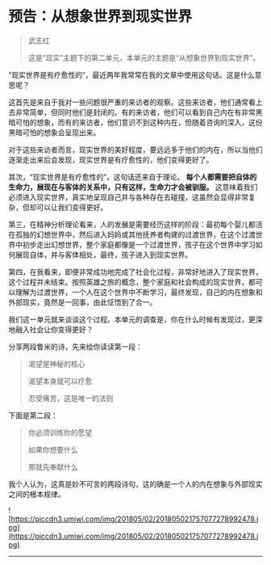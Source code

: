 # 预告：从想象世界到现实世界

> 武志红
> 
> 这是“现实”主题下的第二单元，本单元的主题是“从想象世界到现实世界”。

“现实世界是有疗愈性的”，最近两年我常常在我的文章中使用这句话。这是什么意思呢？

这首先是来自于我对一些问题很严重的来访者的观察。这些来访者，他们通常看上去非常简单，但同时他们是封闭的。有的来访者，他们可以看到自己内在有非常黑暗可怕的想象，而有的来访者，他们意识不到这种内在，但随着咨询的深入，这份黑暗可怕的想象会呈现出来。

对于这些来访者而言，现实世界的美好程度，要远远多于他们的内在，所以当他们逐渐走出来后会发现，现实世界是有疗愈性的，他们变得更好了。

其次，“现实世界是有疗愈性的”，这句话还来自于理论。 **每个人都需要把自体的生命力，展现在与客体的关系中，只有这样，生命力才会被驯服。** 这意味着我们必须进入现实世界，真实地呈现自己并与各种存在去碰撞，这虽然会显得非常复杂，但却可以让我们变得更好。

第三，在精神分析理论看来，人的发展是需要经历这样的阶段：最初每个婴儿都活在孤独的幻想世界中，然后进入妈妈或其他抚养者构建的过渡世界，在这个过渡世界中初步走出幻想世界，整个家庭都像是一个过渡世界，孩子在这个世界中学习如何展现自体，并与客体相处，最终，孩子进入到现实世界。

第四，在我看来，即便非常成功地完成了社会化过程，非常好地进入了现实世界，这个过程并未结束。按照英雄之旅的概念，整个家庭和社会构成的现实世界，都可以理解为过渡世界，一个人在这个世界中不断学习，最终发现，自己的内在想象和外部现实，竟然是一回事，由此怔悟到了合一。

我们这一单元就来谈谈这个过程。本单元的调查是，你在什么时候有发现过，更深地融入社会让你变得更好？

分享两段鲁米的诗，先来给你读读第一段：

> 渴望是神秘的核心 
> 
> 渴望本身就可以疗愈
> 
> 忍受痛苦，这是唯一的法则

下面是第二段：

> 你必须训练你的愿望
> 
> 如果你想要什么
> 
> 那就先奉献什么

我个人认为，这真是妙不可言的两段诗句，这的确是一个人的内在想象与外部现实之间的根本规律。

![https://piccdn3.umiwi.com/img/201805/02/201805021757077278992478.jpg](https://piccdn3.umiwi.com/img/201805/02/201805021757077278992478.jpg)

---
